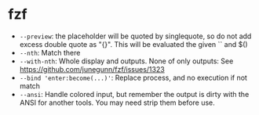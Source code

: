 # fzf

- `--preview`: the placeholder will be quoted by singlequote, so do not add excess double quote as "{}". This will be evaluated the given `` and $()
- `--nth`: Match there
- `--with-nth`: Whole display and outputs. None of only outputs: See <https://github.com/junegunn/fzf/issues/1323>
- `--bind 'enter:become(...)'`: Replace process, and no execution if not match
- `--ansi`: Handle colored input, but remember the output is dirty with the ANSI for another tools. You may need strip them before use.
